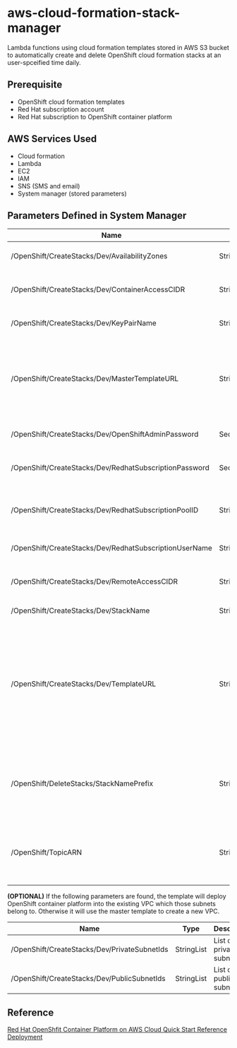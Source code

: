 # aws-cloud-formation-stack-manager
Lambda functions using cloud formation templates stored in AWS S3 bucket to automatically create and delete OpenShift cloud formation stacks at an user-spceified time daily.

## Prerequisite
- OpenShift cloud formation templates 
- Red Hat subscription account
- Red Hat subscription to OpenShift container platform

## AWS Services Used
- Cloud formation
- Lambda
- EC2
- IAM
- SNS (SMS and email)
- System manager (stored parameters)

## Parameters Defined in System Manager
| Name  | Type | Description |
| ------------- | ------------- | ------------- |
| /OpenShift/CreateStacks/Dev/AvailabilityZones  | StringList  | List of availability zones. |
| /OpenShift/CreateStacks/Dev/ContainerAccessCIDR  | String  | Internal CIDR for container access. |
| /OpenShift/CreateStacks/Dev/KeyPairName  | String  | Name of the key pair to use for SSH. |
| /OpenShift/CreateStacks/Dev/MasterTemplateURL  | String  | URL of the cloud formation template for deploying OpenShift container platform into a new VPC. |
| /OpenShift/CreateStacks/Dev/OpenShiftAdminPassword  | SecureString  | Encrypted admin password. |
| /OpenShift/CreateStacks/Dev/RedhatSubscriptionPassword  | SecureString | Encrypted Red Hat subscription password. |
| /OpenShift/CreateStacks/Dev/RedhatSubscriptionPoolID  | String | Pool ID of OpenShift container platform subscription. |
| /OpenShift/CreateStacks/Dev/RedhatSubscriptionUserName  | String  | Red Hat subscription user name. |
| /OpenShift/CreateStacks/Dev/RemoteAccessCIDR  | String  | Internal CIDR for remote access. |
| /OpenShift/CreateStacks/Dev/StackName  | String  | Name of the stack. |
| /OpenShift/CreateStacks/Dev/TemplateURL  | String  | URL of the cloud formation template for deploying OpenShift container platform into an existing VPC. Private and public subnet IDs need to be specified. |
| /OpenShift/DeleteStacks/StackNamePrefix  | String | Used for stack deletion. Delete all stacks with name starts with this prefix. |
| /OpenShift/TopicARN  | String  | Integration with SNS. The topic ARN to publish notifications to.|

**(OPTIONAL)**
If the following parameters are found, the template will deploy OpenShift container platform into the existing VPC which those subnets belong to. Otherwise it will use the master template to create a new VPC.

| Name  | Type | Description |
| ------------- | ------------- | ------------- |
| /OpenShift/CreateStacks/Dev/PrivateSubnetIds  | StringList  | List of private subnet IDs. |
| /OpenShift/CreateStacks/Dev/PublicSubnetIds | StringList  | List of public subnet IDs. |

## Reference
[Red Hat OpenShfit Container Platform on AWS Cloud Quick Start Reference Deployment](https://aws.amazon.com/about-aws/whats-new/2017/09/red-hat-openshift-container-platform-on-the-aws-cloud-quick-start-reference-deployment/)


